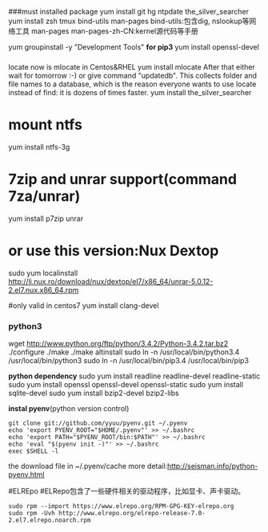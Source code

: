 ###must installed package
yum install git hg ntpdate the_silver_searcher
yum install zsh tmux bind-utils man-pages
bind-utils:包含dig, nslookup等网络工具
man-pages man-pages-zh-CN:kernel源代码等手册

yum groupinstall -y "Development Tools"
**for pip3**
yum install openssl-devel


###
locate now is mlocate in Centos&RHEL
yum install mlocate
After that either wait for tomorrow :-) or give command "updatedb". This collects folder and file names to a database, which is the reason everyone wants to use locate instead of find: it is dozens of times faster.
yum install the_silver_searcher

# mount ntfs
yum install ntfs-3g

# 7zip and unrar support(command 7za/unrar)
yum install p7zip unrar
# or use this version:Nux Dextop
sudo yum localinstall http://li.nux.ro/download/nux/dextop/el7/x86_64/unrar-5.0.12-2.el7.nux.x86_64.rpm

#only valid in centos7
yum install clang-devel


### python3
wget http://www.python.org/ftp/python/3.4.2/Python-3.4.2.tar.bz2
./configure
./make
./make altinstall
sudo ln -n /usr/local/bin/python3.4 /usr/local/bin/python3
sudo ln -n /usr/local/bin/pip3.4 /usr/local/bin/pip3

**python dependency**
sudo yum install readline readline-devel readline-static
sudo yum install openssl openssl-devel openssl-static
sudo yum install sqlite-devel
sudo yum install bzip2-devel bzip2-libs

**instal pyenv**(python version control)
```
git clone git://github.com/yyuu/pyenv.git ~/.pyenv
echo 'export PYENV_ROOT="$HOME/.pyenv"' >> ~/.bashrc
echo 'export PATH="$PYENV_ROOT/bin:$PATH"' >> ~/.bashrc
echo 'eval "$(pyenv init -)"' >> ~/.bashrc
exec $SHELL -l
```
the download file in ~/.pyenv/cache
more detail:http://seisman.info/python-pyenv.html

#ELREpo
#ELRepo包含了一些硬件相关的驱动程序，比如显卡、声卡驱动。
```
sudo rpm --import https://www.elrepo.org/RPM-GPG-KEY-elrepo.org
sudo rpm -Uvh http://www.elrepo.org/elrepo-release-7.0-2.el7.elrepo.noarch.rpm
```

